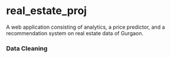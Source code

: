 # real_estate_proj
A web application consisting of analytics, a price predictor, and a recommendation system on real estate data of Gurgaon. <p>

### Data Cleaning

